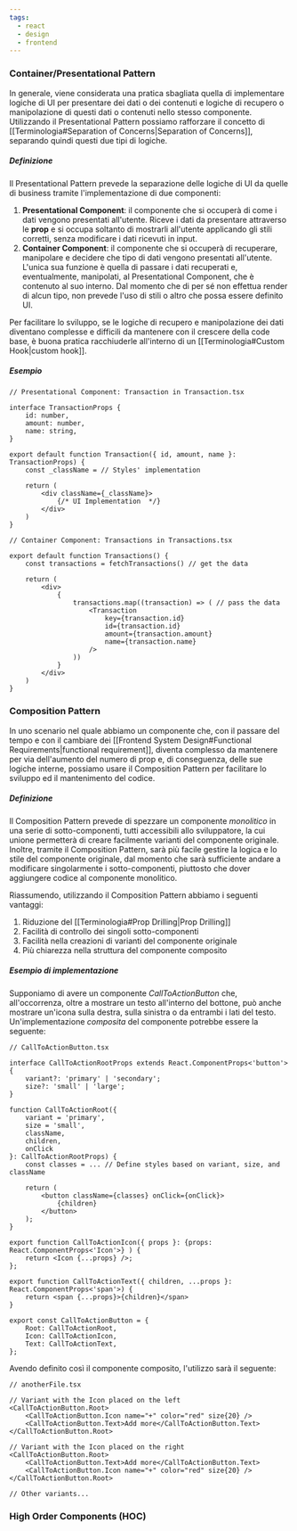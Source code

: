 ```yaml
---
tags:
  - react
  - design
  - frontend
---
```

### Container/Presentational Pattern

In generale, viene considerata una pratica sbagliata quella di implementare logiche di UI per presentare dei dati o dei contenuti e logiche di recupero o manipolazione di questi dati o contenuti nello stesso componente. Utilizzando il Presentational Pattern possiamo rafforzare il concetto di [[Terminologia#Separation of Concerns|Separation of Concerns]], separando quindi questi due tipi di logiche.

##### Definizione

Il Presentational Pattern prevede la separazione delle logiche di UI da quelle di business tramite l'implementazione di due componenti:

1. **Presentational Component**: il componente che si occuperà di come i dati vengono presentati all'utente. Riceve i dati da presentare attraverso le **prop** e si occupa soltanto di mostrarli all'utente applicando gli stili corretti, senza modificare i dati ricevuti in input.
2. **Container Component**: il componente che si occuperà di recuperare, manipolare e decidere che tipo di dati vengono presentati all'utente. L'unica sua funzione è quella di passare i dati recuperati e, eventualmente, manipolati, al Presentational Component, che è contenuto al suo interno. Dal momento che di per sé non effettua render di alcun tipo, non prevede l'uso di stili o altro che possa essere definito UI.

Per facilitare lo sviluppo, se le logiche di recupero e manipolazione dei dati diventano complesse e difficili da mantenere con il crescere della code base, è buona pratica racchiuderle all'interno di un [[Terminologia#Custom Hook|custom hook]].

##### Esempio

```tsx
// Presentational Component: Transaction in Transaction.tsx

interface TransactionProps {
	id: number,
	amount: number,
	name: string,
}

export default function Transaction({ id, amount, name }: TransactionProps) {
	const _className = // Styles' implementation
	
	return (
		<div className={_className}>
			{/* UI Implementation  */}
		</div>
	)
}
```

```tsx
// Container Component: Transactions in Transactions.tsx

export default function Transactions() {
	const transactions = fetchTransactions() // get the data

	return (
		<div>
			{
				transactions.map((transaction) => ( // pass the data
					<Transaction
						key={transaction.id}
						id={transaction.id}
						amount={transaction.amount}
						name={transaction.name}
					/>
				))
			}
		</div>
	)
}
```

### Composition Pattern

In uno scenario nel quale abbiamo un componente che, con il passare del tempo e con il cambiare dei [[Frontend System Design#Functional Requirements|functional requirement]], diventa complesso da mantenere per via dell'aumento del numero di prop e, di conseguenza, delle sue logiche interne, possiamo usare il Composition Pattern per facilitare lo sviluppo ed il mantenimento del codice.

##### Definizione

Il Composition Pattern prevede di spezzare un componente *monolitico* in una serie di sotto-componenti, tutti accessibili allo sviluppatore, la cui unione permetterà di creare facilmente varianti del componente originale. 
Inoltre, tramite il Composition Pattern, sarà più facile gestire la logica e lo stile del componente originale, dal momento che sarà sufficiente andare a modificare singolarmente i sotto-componenti, piuttosto che dover aggiungere codice al componente monolitico.

Riassumendo, utilizzando il Composition Pattern abbiamo i seguenti vantaggi:

1. Riduzione del [[Terminologia#Prop Drilling|Prop Drilling]]
2. Facilità di controllo dei singoli sotto-componenti
3. Facilità nella creazioni di varianti del componente originale
4. Più chiarezza nella struttura del componente composito

##### Esempio di implementazione

Supponiamo di avere un componente *CallToActionButton* che, all'occorrenza, oltre a mostrare un testo all'interno del bottone, può anche mostrare un'icona sulla destra, sulla sinistra o da entrambi i lati del testo. Un'implementazione *composita* del componente potrebbe essere la seguente:

```tsx
// CallToActionButton.tsx

interface CallToActionRootProps extends React.ComponentProps<'button'> {
	variant?: 'primary' | 'secondary';
	size?: 'small' | 'large';
}

function CallToActionRoot({
	variant = 'primary',
	size = 'small',
	className,
	children,
	onClick
}: CallToActionRootProps) {
	const classes = ... // Define styles based on variant, size, and className

	return (
		<button className={classes} onClick={onClick}>
			{children}
		</button>
	);
}

export function CallToActionIcon({ props }: {props: React.ComponentProps<'Icon'>} ) {  
	return <Icon {...props} />;  
};

export function CallToActionText({ children, ...props }: React.ComponentProps<'span'>) {
	return <span {...props}>{children}</span>
}

export const CallToActionButton = {
	Root: CallToActionRoot,
	Icon: CallToActionIcon,
	Text: CallToActionText,
};
```

Avendo definito così il componente composito, l'utilizzo sarà il seguente:

```tsx
// anotherFile.tsx

// Variant with the Icon placed on the left
<CallToActionButton.Root>
	<CallToActionButton.Icon name="+" color="red" size{20} />
	<CallToActionButton.Text>Add more</CallToActionButton.Text>
</CallToActionButton.Root>

// Variant with the Icon placed on the right
<CallToActionButton.Root>
	<CallToActionButton.Text>Add more</CallToActionButton.Text>
	<CallToActionButton.Icon name="+" color="red" size{20} />
</CallToActionButton.Root>

// Other variants...
```

### High Order Components (HOC)